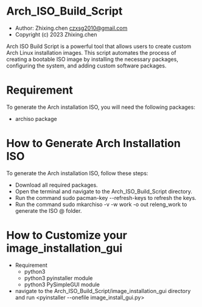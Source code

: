 # Arch_ISO_Build_Script

- Author: Zhixing.chen czxsg2010@gmail.com
- Copyright (c) 2023 Zhixing.chen

Arch ISO Build Script is a powerful tool that allows users to create custom Arch Linux installation images. This script automates the process of creating a bootable ISO image by installing the necessary packages, configuring the system, and adding custom software packages.

# Requirement
To generate the Arch installation ISO, you will need the following packages:

- archiso package

# How to Generate Arch Installation ISO
To generate the Arch installation ISO, follow these steps:

- Download all required packages.
- Open the terminal and navigate to the Arch_ISO_Build_Script directory.
- Run the command sudo pacman-key --refresh-keys to refresh the keys.
- Run the command sudo mkarchiso -v -w work -o out releng_work to generate the ISO @ <out> folder.
  
# How to Customize your image_installation_gui
  - Requirement
    - python3
    - python3 pyinstaller module
    - python3 PySimpleGUI module
  - navigate to the Arch_ISO_Build_Script/image_installation_gui directory and run <pyinstaller --onefile image_install_gui.py>
  

